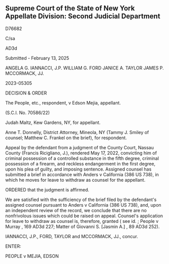 ## Supreme Court of the State of New York Appellate Division: Second Judicial Department

D76682

C/sa

AD3d

Submitted - February 13, 2025

ANGELA G. IANNACCI, J.P. WILLIAM G. FORD JANICE A. TAYLOR JAMES P. MCCORMACK, JJ.

2023-05305

DECISION &amp; ORDER

The People, etc., respondent, v Edson Mejia, appellant.

(S.C.I. No. 70586/22)

Judah Maltz, Kew Gardens, NY, for appellant.

Anne T. Donnelly, District Attorney, Mineola, NY (Tammy J. Smiley of counsel; Matthew C. Frankel on the brief), for respondent.

Appeal by the defendant from a judgment of the County Court, Nassau County (Francis  Ricigliano,  J.),  rendered  May  17,  2022,  convicting  him  of  criminal  possession  of  a controlled substance in the fifth degree, criminal possession of a firearm, and reckless endangerment in the first degree, upon his plea of guilty, and imposing sentence.  Assigned counsel has submitted a brief in accordance with Anders v California (386 US 738), in which he moves for leave to withdraw as counsel for the appellant.

ORDERED that the judgment is affirmed.

We are satisfied with the sufficiency of the brief filed by the defendant's assigned counsel pursuant to Anders v California (386 US 738), and, upon an independent review of the record,  we  conclude  that  there  are  no  nonfrivolous  issues  which  could  be  raised  on  appeal. Counsel's application for leave to withdraw as counsel is, therefore, granted ( see id. ; People v Murray , 169 AD3d 227; Matter of Giovanni S. [Jasmin A.] , 89 AD3d 252).

IANNACCI, J.P., FORD, TAYLOR and MCCORMACK, JJ., concur.

ENTER:

<!-- image -->

PEOPLE v MEJIA, EDSON